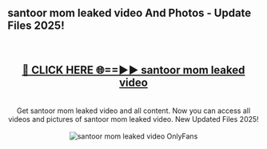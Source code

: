<h2>santoor mom leaked video And Photos - Update Files 2025!</h2>
<br>
<div align="center">
<h2><a href="https://betterlinks.top/A2PfLJ" rel="nofollow">🔴 CLICK HERE 🌐==►► santoor mom leaked video</a></h2>
<br>
Get santoor mom leaked video and all content. Now you can access all videos and pictures of santoor mom leaked video. New Updated Files 2025!
<br>
<br>
<a href="https://betterlinks.top/A2PfLJ" rel="nofollow" data-target="animated-image.originalLink"><img src="https://i.imgur.com/dJHk4Zq.gif" alt="santoor mom leaked video OnlyFans" style="max-width: 100%; display: inline-block;" data-target="animated-image.originalImage"></a>
</div>
<br>